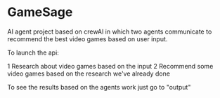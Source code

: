 # GameSage

AI agent project based on crewAI in which two agents communicate to recommend the best video games based on user input.

To launch the api:

1 Research about video games based on the input
2 Recommend some video games based on the research we've already done

To see the results based on the agents work just go to "output"

